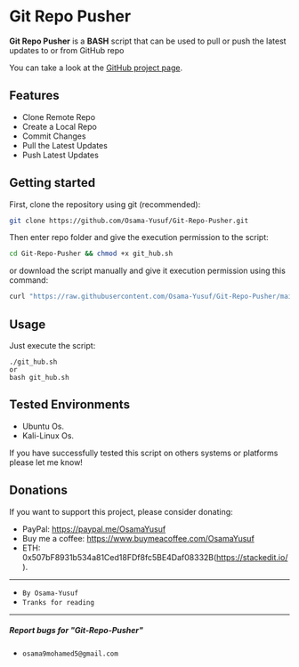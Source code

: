 # Git Repo Pusher

**Git Repo Pusher** is a **BASH** script that can be used to pull or push the latest updates to or from GitHub repo

You can take a look at the [GitHub project page](https://github.com/Osama-Yusuf/Git-Repo-Pusher).


## Features

* Clone Remote Repo
* Create a Local Repo
* Commit Changes
* Pull the Latest Updates
* Push Latest Updates


## Getting started

First, clone the repository using git (recommended):

```bash
git clone https://github.com/Osama-Yusuf/Git-Repo-Pusher.git
```

Then enter repo folder and give the execution permission to the script:

 ```bash
cd Git-Repo-Pusher && chmod +x git_hub.sh
``` 

or download the script manually and give it execution permission using this command:

```bash
curl "https://raw.githubusercontent.com/Osama-Yusuf/Git-Repo-Pusher/main/git_hub.sh" -o git_hub.sh && chmod +x git_hub.sh
```

## Usage

Just execute the script:

```
./git_hub.sh
or
bash git_hub.sh
```
## Tested Environments

* Ubuntu Os.
* Kali-Linux Os.

If you have successfully tested this script on others systems or platforms please let me know!

## Donations

 If you want to support this project, please consider donating:
 * PayPal: https://paypal.me/OsamaYusuf
 * Buy me a coffee: https://www.buymeacoffee.com/OsamaYusuf
 * ETH: 0x507bF8931b534a81Ced18FDf8fc5BE4Daf08332B(https://stackedit.io/).

---

* `By Osama-Yusuf`
* `Tranks for reading`

-------
##### Report bugs for "Git-Repo-Pusher"
* `osama9mohamed5@gmail.com`